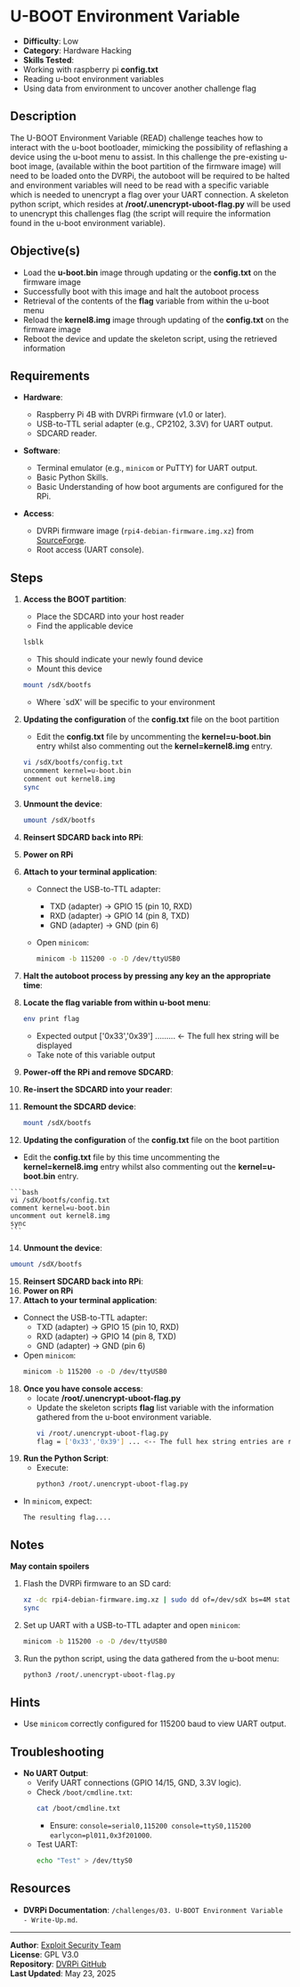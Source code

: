 # U-BOOT Environment Variable

- **Difficulty**: Low
- **Category**: Hardware Hacking
- **Skills Tested**:
-   Working with raspberry pi **config.txt**
-   Reading u-boot environment variables
-   Using data from environment to uncover another challenge flag

## Description
The U-BOOT Environment Variable (READ) challenge teaches how to interact with the u-boot bootloader, mimicking the possibility of reflashing a device using the u-boot menu to assist. In this challenge the pre-existing u-boot image, (available within the boot partition of the firmware image) will need to be loaded onto the DVRPi, the autoboot will be required to be halted and environment variables will need to be read with a specific variable which is needed to unencrypt a flag over your UART connection. A skeleton python script, which resides at **/root/.unencrypt-uboot-flag.py** will be used to unencrypt this challenges flag (the script will require the information found in the u-boot environment variable).

## Objective(s)
- Load the **u-boot.bin** image through updating or the **config.txt** on the firmware image
- Successfully boot with this image and halt the autoboot process
- Retrieval of the contents of the **flag** variable from within the u-boot menu
- Reload the **kernel8.img** image through updating of the **config.txt** on the firmware image
- Reboot the device and update the skeleton script, using the retrieved information

## Requirements
- **Hardware**:
  - Raspberry Pi 4B with DVRPi firmware (v1.0 or later).
  - USB-to-TTL serial adapter (e.g., CP2102, 3.3V) for UART output.
  - SDCARD reader.

- **Software**:
  - Terminal emulator (e.g., `minicom` or PuTTY) for UART output.
  - Basic Python Skills.
  - Basic Understanding of how boot arguments are configured for the RPi.
- **Access**:
  - DVRPi firmware image (`rpi4-debian-firmware.img.xz`) from [SourceForge](https://sourceforge.net/projects/dvrpi/files/firmware/rpi4-debian-firmware.img.xz/download).
  - Root access (UART console).

## Steps
1. **Access the BOOT partition**:
   - Place the SDCARD into your host reader
   - Find the applicable device
     
    ```bash
    lsblk
    ```
    
    - This should indicate your newly found device
    - Mount this device
      
    ```bash
    mount /sdX/bootfs
    ```
    
    - Where `sdX' will be specific to your environment
      
3. **Updating the configuration** of the **config.txt** file on the boot partition
   - Edit the **config.txt** file by uncommenting the **kernel=u-boot.bin** entry whilst also commenting out the **kernel=kernel8.img** entry.
     
    ```bash
    vi /sdX/bootfs/config.txt
    uncomment kernel=u-boot.bin
    comment out kernel8.img
    sync
    ```
    
4. **Unmount the device**:
   
   ```bash
   umount /sdX/bootfs
   ```
   
6. **Reinsert SDCARD back into RPi**:
7. **Power on RPi**
8. **Attach to your terminal application**:
   - Connect the USB-to-TTL adapter:
     - TXD (adapter) → GPIO 15 (pin 10, RXD)
     - RXD (adapter) → GPIO 14 (pin 8, TXD)
     - GND (adapter) → GND (pin 6)
   - Open `minicom`:
     
     ```bash
     minicom -b 115200 -o -D /dev/ttyUSB0
     ```
     
9. **Halt the autoboot process by pressing any key an the appropriate time**:
10. **Locate the flag variable from within u-boot menu**:
    
    ```bash
    env print flag
    ```
    
    - Expected output ['0x33','0x39'] ......... <- The full hex string will be displayed
    - Take note of this variable output
11. **Power-off the RPi and remove SDCARD**:
12. **Re-insert the SDCARD into your reader**:
13. **Remount the SDCARD device**:
    
    ```bash
    mount /sdX/bootfs
    ```
14. **Updating the configuration** of the **config.txt** file on the boot partition
   - Edit the **config.txt** file by this time uncommenting the **kernel=kernel8.img** entry whilst also commenting out the **kernel=u-boot.bin** entry.
     
    ```bash
    vi /sdX/bootfs/config.txt
    comment kernel=u-boot.bin
    uncomment out kernel8.img
    sync
    ```
    
14. **Unmount the device**:

   ```bash
   umount /sdX/bootfs
   ```

15. **Reinsert SDCARD back into RPi**:
16. **Power on RPi**
17. **Attach to your terminal application**:
   - Connect the USB-to-TTL adapter:
     - TXD (adapter) → GPIO 15 (pin 10, RXD)
     - RXD (adapter) → GPIO 14 (pin 8, TXD)
     - GND (adapter) → GND (pin 6)
   - Open `minicom`:
     ```bash
     minicom -b 115200 -o -D /dev/ttyUSB0
     ```
18. **Once you have console access**:
    - locate **/root/.unencrypt-uboot-flag.py**
    - Update the skeleton scripts **flag** list variable with the information gathered from the u-boot environment variable.
      ```bash
      vi /root/.unencrypt-uboot-flag.py
      flag = ['0x33','0x39'] ... <-- The full hex string entries are required here.
19. **Run the Python Script**:
    - Execute:
      ```bash
      python3 /root/.unencrypt-uboot-flag.py
      ```
   - In `minicom`, expect:
     ```
     The resulting flag.... 
     ```

## Notes
**May contain spoilers**

1. Flash the DVRPi firmware to an SD card:
   
   ```bash
   xz -dc rpi4-debian-firmware.img.xz | sudo dd of=/dev/sdX bs=4M status=progress
   sync
   ```
   
2. Set up UART with a USB-to-TTL adapter and open `minicom`:
   
   ```bash
   minicom -b 115200 -o -D /dev/ttyUSB0
   ```
   
3. Run the python script, using the data gathered from the u-boot menu:
   
   ```bash
   python3 /root/.unencrypt-uboot-flag.py
   ```

## Hints
- Use `minicom` correctly configured for 115200 baud to view UART output.

## Troubleshooting
- **No UART Output**:
  - Verify UART connections (GPIO 14/15, GND, 3.3V logic).
  - Check `/boot/cmdline.txt`:
    ```bash
    cat /boot/cmdline.txt
    ```
    - Ensure: `console=serial0,115200 console=ttyS0,115200 earlycon=pl011,0x3f201000`.
  - Test UART:
    ```bash
    echo "Test" > /dev/ttyS0
    ```

## Resources
- **DVRPi Documentation**: `/challenges/03. U-BOOT Environment Variable - Write-Up.md`.
  
---

**Author**: [Exploit Security Team](https://www.exploitsecurity.io)  
**License**: GPL V3.0  
**Repository**: [DVRPi GitHub](https://github.com/exploitsecurityio/DVRPi)  
**Last Updated**: May 23, 2025
